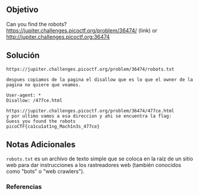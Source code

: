 ## Objetivo 
Can you find the robots? https://jupiter.challenges.picoctf.org/problem/36474/ (link) or http://jupiter.challenges.picoctf.org:36474
## Solución  
```
https://jupiter.challenges.picoctf.org/problem/36474/robots.txt

despues copiamos de la pagina el disallow que es lo que el owner de la pagina no quiere que veamos.

User-agent: *
Disallow: /477ce.html

https://jupiter.challenges.picoctf.org/problem/36474/477ce.html
y por ultimo vamos a esa direccion y ahi se encuentra la flag:
Guess you found the robots  
picoCTF{ca1cu1at1ng_Mach1n3s_477ce}
```
## Notas Adicionales 
`robots.txt` es un archivo de texto simple que se coloca en la raíz de un sitio web para dar instrucciones a los rastreadores web (también conocidos como "bots" o "web crawlers").
### Referencias

